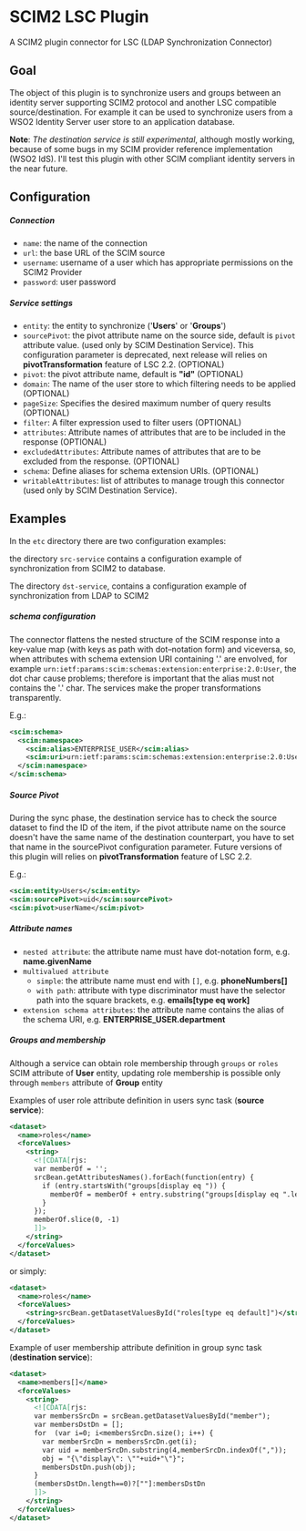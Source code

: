 # SCIM2 LSC Plugin

A SCIM2 plugin connector for LSC (LDAP Synchronization Connector)

## Goal
The object of this plugin is to synchronize users and groups between an identity server supporting SCIM2 protocol and another LSC compatible source/destination. For example it can be used to synchronize users from a WSO2 Identity Server user store to an application database.

**Note**:
<em>The destination service is still experimental</em>, although mostly working, because of some bugs in my SCIM provider reference implementation (WSO2 IdS). 
I'll test this plugin with other SCIM compliant identity servers in the near future.

## Configuration

##### Connection
+ `name`: the name of the connection
+ `url`: the base URL of the SCIM source 
+ `username`: username of a user which has appropriate permissions on the SCIM2 Provider 
+ `password`: user password

##### Service settings
+ `entity`: the entity to synchronize ('**Users**' or '**Groups**')
+ `sourcePivot`: the pivot attribute name on the source side, default is `pivot` attribute value. (used only by SCIM Destination Service). This configuration parameter is deprecated, next release will relies on **pivotTransformation** feature of LSC 2.2. (OPTIONAL)
+ `pivot`: the pivot attribute name, default is **"id"** (OPTIONAL)
+ `domain`: The name of the user store to which filtering needs to be applied  (OPTIONAL) 
+ `pageSize`: Specifies the desired maximum number of query results (OPTIONAL) 
+ `filter`: A filter expression used to filter users (OPTIONAL) 
+ `attributes`: Attribute names of attributes that are to be included in the response (OPTIONAL) 
+ `excludedAttributes`: Attribute names of attributes that are to be excluded from the response. (OPTIONAL) 
+ `schema`: Define aliases for schema extension URIs. (OPTIONAL)
+ `writableAttributes`: list of attributes to manage trough this connector (used only by SCIM Destination Service). 

## Examples
In the `etc` directory there are two configuration examples:

the directory `src-service` contains a configuration example of synchronization from SCIM2 to database. 

The directory `dst-service`, contains a configuration example of synchronization from LDAP to SCIM2

##### schema configuration
The connector flattens the nested structure of the SCIM response into a key-value map (with keys as path with dot–notation form) and viceversa, 
so, when attributes with schema extension URI containing '.' are envolved, for example `urn:ietf:params:scim:schemas:extension:enterprise:2.0:User`, 
the dot char cause problems; therefore is important that the alias must not contains the '.' char.
The services make the proper transformations transparently. 

E.g.:
 
```xml 
<scim:schema>
  <scim:namespace>
    <scim:alias>ENTERPRISE_USER</scim:alias>
    <scim:uri>urn:ietf:params:scim:schemas:extension:enterprise:2.0:User</scim:uri>
  </scim:namespace>
</scim:schema>
```

##### Source Pivot

During the sync phase, the destination service has to check the source dataset to find the ID of the item, if the pivot attribute name on the source doesn't have the same name of the destination counterpart,
you have to set that name in the sourcePivot configuration parameter.
Future versions of this plugin will relies on **pivotTransformation** feature of LSC 2.2.

E.g.:

```xml 
<scim:entity>Users</scim:entity>
<scim:sourcePivot>uid</scim:sourcePivot>
<scim:pivot>userName</scim:pivot>
```

##### Attribute names

+ `nested attribute`: the attribute name must have dot-notation form, e.g. **name.givenName**
+ `multivalued attribute` 
    + `simple`: the attribute name must end with `[]`, e.g. **phoneNumbers[]**
    + `with path`: attribute with type discriminator must have the selector path into the square brackets, e.g. **emails[type eq work]**
+ `extension schema attributes`: the attribute name contains the alias of the schema URI, e.g. **ENTERPRISE_USER.department**

##### Groups and membership
Although a service can obtain role membership through `groups` or `roles` SCIM attribute of **User** entity, 
updating role membership is possible only through `members` attribute of **Group** entity 
  
Examples of user role attribute definition in users sync task (**source service**):

```xml 
<dataset>
  <name>roles</name>
  <forceValues>
    <string>
      <![CDATA[rjs:
      var memberOf = '';
      srcBean.getAttributesNames().forEach(function(entry) {
        if (entry.startsWith("groups[display eq ")) {
          memberOf = memberOf + entry.substring("groups[display eq ".length, entry.indexOf("]"))+",";
        }
      });
      memberOf.slice(0, -1)
      ]]>          
    </string>
  </forceValues>
</dataset>
``` 

or simply: 

```xml 
<dataset>
  <name>roles</name>
  <forceValues>
    <string>srcBean.getDatasetValuesById("roles[type eq default]")</string>
  </forceValues>
</dataset>
``` 

Example of user membership attribute definition in group sync task (**destination service**):

```xml
<dataset>
  <name>members[]</name>
  <forceValues>
    <string>
      <![CDATA[rjs:
      var membersSrcDn = srcBean.getDatasetValuesById("member");
      var membersDstDn = [];
      for  (var i=0; i<membersSrcDn.size(); i++) {
        var memberSrcDn = membersSrcDn.get(i);
        var uid = memberSrcDn.substring(4,memberSrcDn.indexOf(","));
        obj = "{\"display\": \""+uid+"\"}";
        membersDstDn.push(obj);
      }
      (membersDstDn.length==0)?[""]:membersDstDn
      ]]>          
    </string>
  </forceValues>
</dataset>
``` 
 